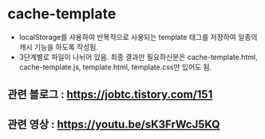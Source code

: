 # cache-template
* localStorage를 사용하여 반복적으로 사용되는 template 태그를 저장하여 일종의 캐시 기능을 하도록 작성됨.
* 3단계별로 파일이 나뉘어 있음. 최종 결과만 필요하신분은 cache-template.html, cache-template.js, template.html, template.css만 있어도 됨.

## 관련 블로그 : https://jobtc.tistory.com/151
## 관련 영상 : https://youtu.be/sK3FrWcJ5KQ
